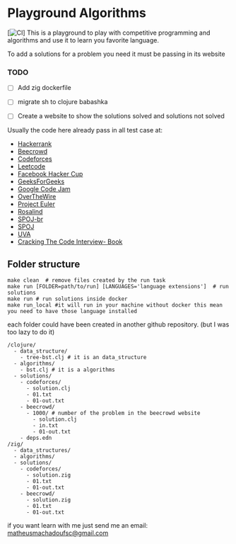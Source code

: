 # Playground Algorithms
[![CI](https://github.com/matheusfrancisco/playground.programming/actions/workflows/ci.yaml/badge.svg)]
This is a playground to play with competitive programming and algorithms and 
use it to learn you favorite language.

To add a solutions for a problem you need it must be passing in its website

### TODO
- [ ] Add zig dockerfile
- [ ] migrate sh to clojure babashka
- [ ] Create a website to show the solutions solved and solutions not solved


Usually the code here already pass in all test case at:

- [Hackerrank]()
- [Beecrowd](https://www.beecrowd.com.br/)
- [Codeforces](https://codeforces.com/)
- [Leetcode]()
- [Facebook Hacker Cup](https://www.facebook.com/codingcompetitions/hacker-cup)
- [GeeksForGeeks](https://www.geeksforgeeks.org/)
- [Google Code Jam](https://codingcompetitions.withgoogle.com/codejam/)
- [OverTheWire](https://overthewire.org/wargames/)
- [Project Euler](https://projecteuler.net/)
- [Rosalind](http://rosalind.info/problems/locations/)
- [SPOJ-br](https://br.spoj.com/)
- [SPOJ](https://www.spoj.com/)
- [UVA](https://onlinejudge.org/)
- [Cracking The Code Interview- Book]()

## Folder structure
```
make clean  # remove files created by the run task
make run [FOLDER=path/to/run] [LANGUAGES='language extensions']  # run solutions
make run # run solutions inside docker
make run_local #it will run in your machine without docker this mean you need to have those language installed
```
each folder could have been created in another github repository. (but I was too lazy to do it)

```
/clojure/
  - data_structure/
    - tree-bst.clj # it is an data_structure
  - algorithms/
    - bst.clj # it is a algorithms
  - solutions/
    - codeforces/
      - solution.clj
      - 01.txt
      - 01-out.txt
    - beecrowd/
      - 1000/ # number of the problem in the beecrowd website
        - solution.clj
        - in.txt
        - 01-out.txt
    - deps.edn
/zig/
  - data_structures/
  - algorithms/
  - solutions/
    - codeforces/
      - solution.zig
      - 01.txt
      - 01-out.txt
    - beecrowd/
      - solution.zig
      - 01.txt
      - 01-out.txt
```

if you want learn with me just send me an email:
matheusmachadoufsc@gmail.com


